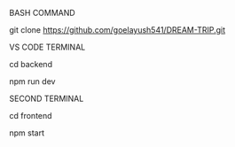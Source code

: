 BASH COMMAND

git clone https://github.com/goelayush541/DREAM-TRIP.git


VS CODE TERMINAL


cd backend 

npm run dev


SECOND TERMINAL


cd frontend

npm start
